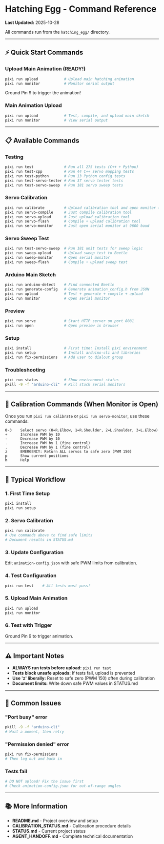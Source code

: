 # Hatching Egg - Command Reference

**Last Updated:** 2025-10-28

All commands run from the `hatching_egg/` directory.

---

## ⚡ Quick Start Commands

### Upload Main Animation (READY!)
```bash
pixi run upload            # Upload main hatching animation
pixi run monitor           # Monitor serial output
```
Ground Pin 9 to trigger the animation!

### Main Animation Upload
```bash
pixi run upload            # Test, compile, and upload main sketch
pixi run monitor           # View serial output
```

---

## 📋 Available Commands

### Testing
```bash
pixi run test              # Run all 275 tests (C++ + Python)
pixi run test-cpp          # Run 44 C++ servo mapping tests
pixi run test-python       # Run 13 Python config tests
pixi run test-servo-tester # Run 37 servo tester tests
pixi run test-servo-sweep  # Run 181 servo sweep tests
```

### Servo Calibration
```bash
pixi run calibrate         # Upload calibration tool and open monitor (recommended)
pixi run servo-compile     # Just compile calibration tool
pixi run servo-upload      # Just upload calibration tool
pixi run servo-flash       # Compile + upload calibration tool
pixi run servo-monitor     # Just open serial monitor at 9600 baud
```

### Servo Sweep Test
```bash
pixi run test-servo-sweep  # Run 181 unit tests for sweep logic
pixi run sweep-upload      # Upload sweep test to Beetle
pixi run sweep-monitor     # Open serial monitor
pixi run sweep-flash       # Compile + upload sweep test
```

### Arduino Main Sketch
```bash
pixi run arduino-detect    # Find connected Beetle
pixi run generate-config   # Generate animation_config.h from JSON
pixi run upload            # Test + generate + compile + upload
pixi run monitor           # Open serial monitor
```

### Preview
```bash
pixi run serve             # Start HTTP server on port 8081
pixi run open              # Open preview in browser
```

### Setup
```bash
pixi install               # First time: Install pixi environment
pixi run setup             # Install arduino-cli and libraries
pixi run fix-permissions   # Add user to dialout group
```

### Troubleshooting
```bash
pixi run status            # Show environment status
pkill -9 -f "arduino-cli"  # Kill stuck serial monitors
```

---

## 🎯 Calibration Commands (When Monitor is Open)

Once you run `pixi run calibrate` or `pixi run servo-monitor`, use these commands:

```
0-3    Select servo (0=R.Elbow, 1=R.Shoulder, 2=L.Shoulder, 3=L.Elbow)
+      Increase PWM by 10
-      Decrease PWM by 10
.      Increase PWM by 1 (fine control)
,      Decrease PWM by 1 (fine control)
z      EMERGENCY: Return ALL servos to safe zero (PWM 150)
p      Show current positions
h      Help
```

---

## 📝 Typical Workflow

### 1. First Time Setup
```bash
pixi install
pixi run setup
```

### 2. Servo Calibration
```bash
pixi run calibrate
# Use commands above to find safe limits
# Document results in STATUS.md
```

### 3. Update Configuration
Edit `animation-config.json` with safe PWM limits from calibration.

### 4. Test Configuration
```bash
pixi run test    # All tests must pass!
```

### 5. Upload Main Animation
```bash
pixi run upload
pixi run monitor
```

### 6. Test with Trigger
Ground Pin 9 to trigger animation.

---

## ⚠️ Important Notes

- **ALWAYS run tests before upload:** `pixi run test`
- **Tests block unsafe uploads:** If tests fail, upload is prevented
- **Use 'z' liberally:** Reset to safe zero (PWM 150) often during calibration
- **Document limits:** Write down safe PWM values in STATUS.md

---

## 🐛 Common Issues

### "Port busy" error
```bash
pkill -9 -f "arduino-cli"
# Wait a moment, then retry
```

### "Permission denied" error
```bash
pixi run fix-permissions
# Then log out and back in
```

### Tests fail
```bash
# DO NOT upload! Fix the issue first
# Check animation-config.json for out-of-range angles
```

---

## 📚 More Information

- **README.md** - Project overview and setup
- **CALIBRATION_STATUS.md** - Calibration procedure details
- **STATUS.md** - Current project status
- **AGENT_HANDOFF.md** - Complete technical documentation
